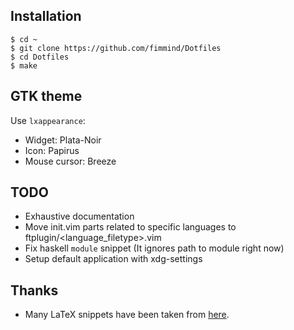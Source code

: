 ## Installation
```shell
$ cd ~
$ git clone https://github.com/fimmind/Dotfiles
$ cd Dotfiles
$ make
```

## GTK theme
Use `lxappearance`:
* Widget: Plata-Noir
* Icon: Papirus
* Mouse cursor: Breeze

## TODO
* Exhaustive documentation
* Move init.vim parts related to specific languages to ftplugin/<language\_filetype>.vim
* Fix haskell `module` snippet (It ignores path to module right now)
* Setup default application with xdg-settings

## Thanks
* Many LaTeX snippets have been taken from [here](https://github.com/gillescastel/latex-snippets).
